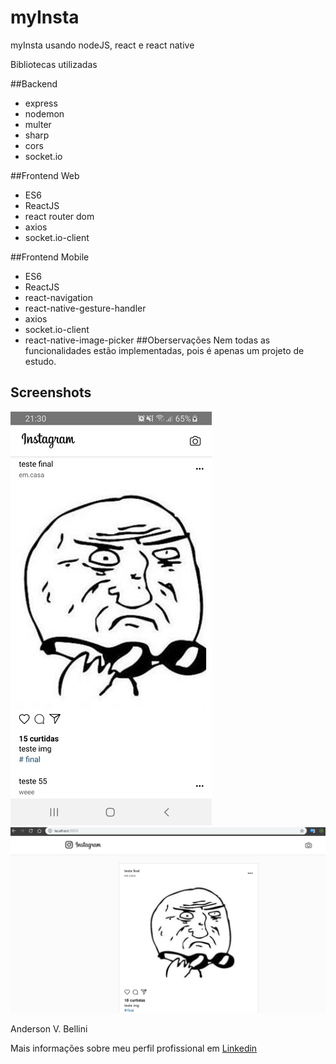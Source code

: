 # myInsta
myInsta usando nodeJS, react e react native

Bibliotecas utilizadas 

##Backend
- express
- nodemon
- multer 
- sharp
- cors
- socket.io

##Frontend Web
- ES6
- ReactJS
- react router dom
- axios
- socket.io-client

##Frontend Mobile
- ES6
- ReactJS
- react-navigation
- react-native-gesture-handler
- axios
- socket.io-client
- react-native-image-picker
##Oberservações
Nem todas as funcionalidades estão implementadas, pois é apenas um projeto de estudo.

## Screenshots

![myInsta](./printMobile.jpeg)
![myInsta](./printWeb.png)

Anderson V. Bellini

Mais informações sobre meu perfil profissional em 
[Linkedin](http://www.linkedin.com/in/abellini)